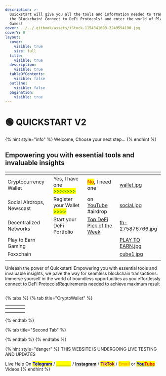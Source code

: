 ```yaml
---
description: >-
  Quickstart will give you all the tools and information needed to transact on
  the Blockchain! Connect to DeFi Protocols! and enter the world of Play to Earn
  Games!
cover: ../../.gitbook/assets/iStock-1154341603-3249594100.jpg
coverY: 0
layout:
  cover:
    visible: true
    size: full
  title:
    visible: true
  description:
    visible: true
  tableOfContents:
    visible: false
  outline:
    visible: false
  pagination:
    visible: true
---
```


# 🟢 QUICKSTART V2



{% hint style="info" %}
Welcome, Choose your next step...
{% endhint %}

## Empowering you with essential tools and invaluable insights <a href="#qs2" id="qs2"></a>

<table data-view="cards"><thead><tr><th></th><th></th><th></th><th data-hidden data-card-cover data-type="files"></th></tr></thead><tbody><tr><td>Cryptocurrency Wallet</td><td>Yes, I have one <mark style="color:green;">>>>>>>></mark></td><td><a href="./#qs2"><mark style="color:red;">No</mark></a>, I need one</td><td><a href="../../.gitbook/assets/wallet.jpg">wallet.jpg</a></td></tr><tr><td>Social Airdrops, Newscast</td><td>Register your Wallet <mark style="color:green;">>>>></mark></td><td>on <a href="cryptocurrency-wallets/qs.foxxchain-network/">YouTube</a> #airdrop</td><td><a href="../../.gitbook/assets/social.jpg">social.jpg</a></td></tr><tr><td>Decentralized Networks</td><td>Start your DeFi Portfolio</td><td><a href="../../#defi-kings">Top DeFi Pick of the Week</a></td><td><a href="../../.gitbook/assets/th-275876766.jpg">th-275876766.jpg</a></td></tr><tr><td>Play to Earn Gaming</td><td></td><td></td><td><a href="../../.gitbook/assets/PLAY TO EARN.jpg">PLAY TO EARN.jpg</a></td></tr><tr><td>Foxxchain </td><td></td><td></td><td><a href="../../.gitbook/assets/cube1.jpg">cube1.jpg</a></td></tr><tr><td></td><td></td><td></td><td></td></tr></tbody></table>

Unleash the power of Quickstart! Empowering you with essential tools and invaluable insights, we pave the way for seamless blockchain transactions. Immerse yourself in the world of boundless opportunities as you effortlessly connect to DeFi Protocols!Requirements needed to achieve maximum result

## &#x20;<a href="#qs2" id="qs2"></a>

{% tabs %}
{% tab title="CryptoWallet" %}
<table data-view="cards"><thead><tr><th></th><th></th><th></th><th data-hidden data-card-cover data-type="files"></th></tr></thead><tbody><tr><td></td><td></td><td></td><td></td></tr><tr><td></td><td></td><td></td><td></td></tr></tbody></table>
{% endtab %}

{% tab title="Second Tab" %}

{% endtab %}
{% endtabs %}

{% hint style="danger" %}
THIS WEBSITE IS UNDERGOING LIVE TESTING AND UPDATES

Live Help On <mark style="color:blue;">**Telegram**</mark> / [<mark style="color:yellow;">**Twitter**</mark>](https://twitter.com/foxxontheblocks) / [**Instagram**](https://www.instagram.com/foxxchain.io/?igshid=NGExMmI2YTkyZg%3D%3D) / <mark style="color:purple;">**TikTok**</mark> / <mark style="color:orange;">**Email**</mark> or [<mark style="color:blue;">**You**</mark><mark style="color:red;">**Tube**</mark> ](https://www.youtube.com/@Foxxontheblock)Videos
{% endhint %}
